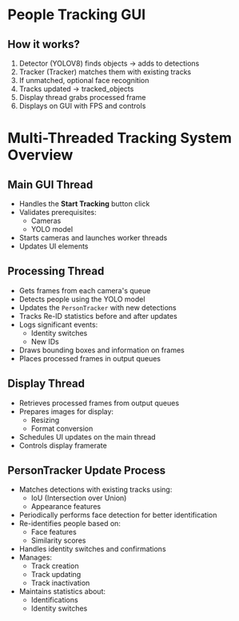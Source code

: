 # People Tracking GUI

## How it works?
1.	Detector (YOLOV8) finds objects → adds to detections
2.	Tracker (Tracker) matches them with existing tracks
3.	If unmatched, optional face recognition
4.	Tracks updated → tracked_objects
5.	Display thread grabs processed frame
6.	Displays on GUI with FPS and controls


# Multi-Threaded Tracking System Overview
## Main GUI Thread
- Handles the **Start Tracking** button click
- Validates prerequisites:
  - Cameras
  - YOLO model
- Starts cameras and launches worker threads
- Updates UI elements

## Processing Thread
- Gets frames from each camera's queue
- Detects people using the YOLO model
- Updates the `PersonTracker` with new detections
- Tracks Re-ID statistics before and after updates
- Logs significant events:
  - Identity switches
  - New IDs
- Draws bounding boxes and information on frames
- Places processed frames in output queues

## Display Thread
- Retrieves processed frames from output queues
- Prepares images for display:
  - Resizing
  - Format conversion
- Schedules UI updates on the main thread
- Controls display framerate

## PersonTracker Update Process
- Matches detections with existing tracks using:
  - IoU (Intersection over Union)
  - Appearance features
- Periodically performs face detection for better identification
- Re-identifies people based on:
  - Face features
  - Similarity scores
- Handles identity switches and confirmations
- Manages:
  - Track creation
  - Track updating
  - Track inactivation
- Maintains statistics about:
  - Identifications
  - Identity switches
